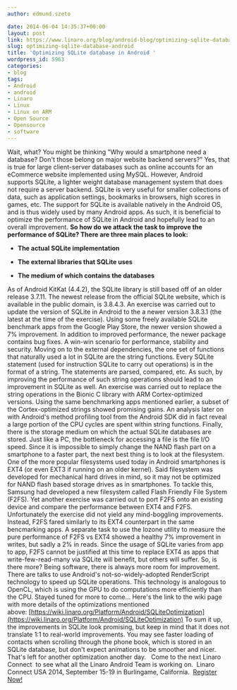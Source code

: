 ```yaml
---
author: edmund.szeto

date: 2014-06-04 14:35:37+00:00
layout: post
link: https://www.linaro.org/blog/android-blog/optimizing-sqlite-database-android/
slug: optimizing-sqlite-database-android
title: 'Optimizing SQLite database in Android '
wordpress_id: 5963
categories:
- blog
tags:
- Android
- android
- Linaro
- Linux
- Linux on ARM
- Open Source
- Opensource
- software
---
```


Wait, what? You might be thinking "Why would a smartphone need a database? Don't those belong on major website backend servers?" Yes, that is true for large client-server databases such as online accounts for an eCommerce website implemented using MySQL. However, Android supports SQLite, a lighter weight database management system that does not require a server backend. SQLite is very useful for smaller collections of data, such as application settings, bookmarks in browsers, high scores in games, etc. The support for SQLite is available natively in the Android OS, and is thus widely used by many Android apps. As such, it is beneficial to optimize the performance of SQLite in Android and hopefully lead to an overall improvement. **So how do we attack the task to improve the performance of SQLite? There are three main places to look:**




  * **The actual SQLite implementation**


  * **The external libraries that SQLite uses**


  * **The medium of which contains the databases**


As of Android KitKat (4.4.2), the SQLite library is still based off of an older release 3.7.11. The newest release from the official SQLite website, which is available in the public domain, is 3.8.4.3. An exercise was carried out to update the version of SQLite in Android to the a newer version 3.8.3.1 (the latest at the time of the exercise). Using some freely available SQLite benchmark apps from the Google Play Store, the newer version showed a 7% improvement. In addition to improved performance, the newer package contains bug fixes. A win-win scenario for performance, stability and security. Moving on to the external dependencies, the one set of functions that naturally used a lot in SQLite are the string functions. Every SQLite statement (used for instruction SQLite to carry out operations) is in the format of a string. The statements are parsed, compared, etc. As such, by improving the performance of such string operations should lead to an improvement in SQLite as well. An exercise was carried out to replace the string operations in the Bionic C library with ARM Cortex-optimized versions. Using the same benchmarking apps mentioned earlier, a subset of the Cortex-optimized strings showed promising gains. An analysis later on with Android's method profiling tool from the Android SDK did in fact reveal a large portion of the CPU cycles are spent within string functions. Finally, there is the storage medium on which the actual SQLite databases are stored. Just like a PC, the bottleneck for accessing a file is the file I/O speed. Since it is impossible to simply change the NAND flash part on a smartphone to a faster part, the next best thing is to look at the filesystem. One of the more popular filesystems used today in Android smartphones is EXT4 (or even EXT3 if running on an older kernel). Said filesystem was developed for mechanical hard drives in mind, so it may not be optimized for NAND flash based storage drives as in smartphones. To tackle this, Samsung had developed a new filesystem called Flash Friendly File System (F2FS). Yet another exercise was carried out to port F2FS onto an existing device and compare the performance between EXT4 and F2FS. Unfortunately the exercise did not yield any mind-boggling improvements. Instead, F2FS fared similarly to its EXT4 counterpart in the same bencmarking apps. A separate task to use the Iozone utility to measure the pure performance of F2FS vs EXT4 showed a healthy 7% improvement in writes, but sadly a 2% in reads. Since the usage of SQLite varies from app to app, F2FS cannot be justified at this time to replace EXT4 as apps that write-few-read-many via SQLite will benefit, but others will suffer. So, is there more? Being software, there is always more room for improvement. There are talks to use Android's not-so-widely-adopted RenderScript technology to speed up SQLite operations. This technology is analogous to OpenCL, which is using the GPU to do computations more efficiently than the CPU. Stayed tuned for more to come... Here's the link to the wiki page with more details of the optimizations mentioned above: [https://wiki.linaro.org/Platform/Android/SQLiteOptimization](https://wiki.linaro.org/Platform/Android/SQLiteOptimization) To sum it up, the improvements in SQLite look promising, but keep in mind that it does not translate 1:1 to real-world improvements. You may see faster loading of contacts when scrolling through the phone book, which is stored in an SQLite database, but don't expect animations to be smoother and nicer. That's left for another optimization another day.   Come to the next Linaro Connect  to see what all the Linaro Android Team is working on.  Linaro Connect USA 2014, September 15-19 in Burlingame, California.  [Register Now!](http://www.linaro.org/connect/lcu/lcu14/)
